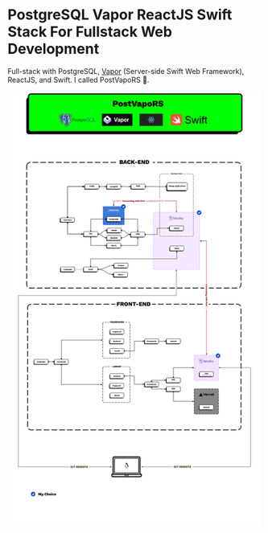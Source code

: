 # PostgreSQL Vapor ReactJS Swift Stack For Fullstack Web Development



Full-stack with PostgreSQL, [Vapor](https://github.com/vapor) (Server-side Swift Web Framework), ReactJS, and Swift. I called PostVapoRS 🤣.


![PostgreSQL-Vapor-ReactJS-Swift-Road-Map](PostgreSQL-Vapor-ReactJS-Swift-Road-Map.png)

